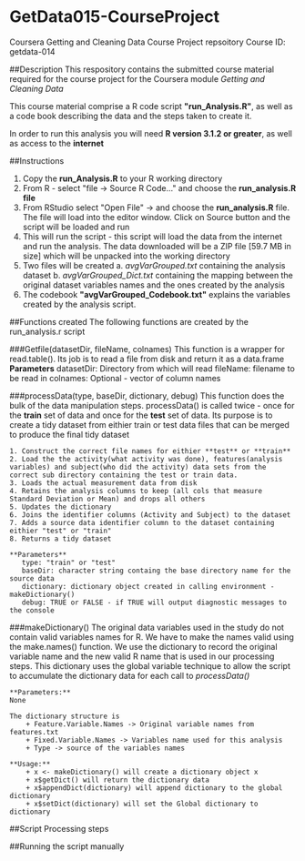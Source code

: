 # GetData015-CourseProject
Coursera Getting and Cleaning Data Course Project repsoitory
Course ID: getdata-014 

##Description
This respository contains the submitted course material required for the course project for the Coursera module _Getting and Cleaning Data_

This course material comprise a R code script **"run_Analysis.R"**, as well as a code book describing the data and the steps taken to create it.

In order to run this analysis you will need **R version 3.1.2  or greater**, as well as access to the **internet**

##Instructions
1. Copy the **run_Analysis.R** to your R working directory
2. From R - select "file -> Source R Code..." and choose the **run_analysis.R file**
3. From RStudio select "Open File" -> and choose the **run_analysis.R** file. The file will load into the editor window. Click on Source button and the script will be loaded and run 
3. This will run the script - this script will load the data from the internet and run the analysis. The data downloaded will be a ZIP file [59.7 MB in size] which will be unpacked into the working directory
4. Two files will be created
	a. _avgVarGrouped.txt_ containing the analysis dataset
	b. _avgVarGrouped_Dict.txt_ containing the mapping between the original dataset variables names and the ones created by the analysis
5. The codebook __"avgVarGrouped_Codebook.txt"__ explains the variables created by the analysis script.


##Functions created
The following functions are created by the run_analysis.r script


###Getfile(datasetDir, fileName, colnames)
This function is a wrapper for read.table(). Its job is to read a file from disk and return it as a data.frame
	**Parameters**
       datasetDir: Directory from which will read
       fileName: filename to be read in
       colnames: Optional - vector of column names


###processData(type, baseDir, dictionary, debug)
This function does the bulk of the data manipulation steps. processData() is called twice - once for the **train** set of data and once for the **test** set of data. Its purpose is to create a tidy dataset from eithier train or test data files that can be merged to produce the final tidy dataset

	1. Construct the correct file names for eithier **test** or **train**
	2. Load the the activity(what activity was done), features(analysis variables) and subject(who did the activity) data sets from the correct sub directory containing the test or train data.  
	3. Loads the actual measurement data from disk
	4. Retains the analysis columns to keep (all cols that measure Standard Deviation or Mean) and drops all others
	5. Updates the dictionary
	6. Joins the identifier columns (Activity and Subject) to the dataset 
	7. Adds a source data identifier column to the dataset containing eithier "test" or "train"
	8. Returns a tidy dataset  

	**Parameters**
       type: "train" or "test"
       baseDir: character string containg the base directory name for the source data
       dictionary: dictionary object created in calling environment - makeDictionary()
       debug: TRUE or FALSE - if TRUE will output diagnostic messages to the console


###makeDictionary()
The original data variables used in the study do not contain valid variables names for R. We have to make the names valid using the make.names() function. We use the dictionary to record the original variable name and the new valid R name that is used in our processing steps. This dictionary uses the global variable technique to allow the script to accumulate the dictionary data for each call to _processData()_ 

	**Parameters:** 
	None
    
    The dictionary structure is 
    	+ Feature.Variable.Names -> Original variable names from features.txt
    	+ Fixed.Variable.Names -> Variables name used for this analysis 
    	+ Type -> source of the variables names

	**Usage:** 
        + x <- makeDictionary() will create a dictionary object x
        + x$getDict() will return the dictionary data
        + x$appendDict(dictionary) will append dictionary to the global dictionary
        + x$setDict(dictionary) will set the Global dictionary to dictionary


##Script Processing steps


##Running the script manually


